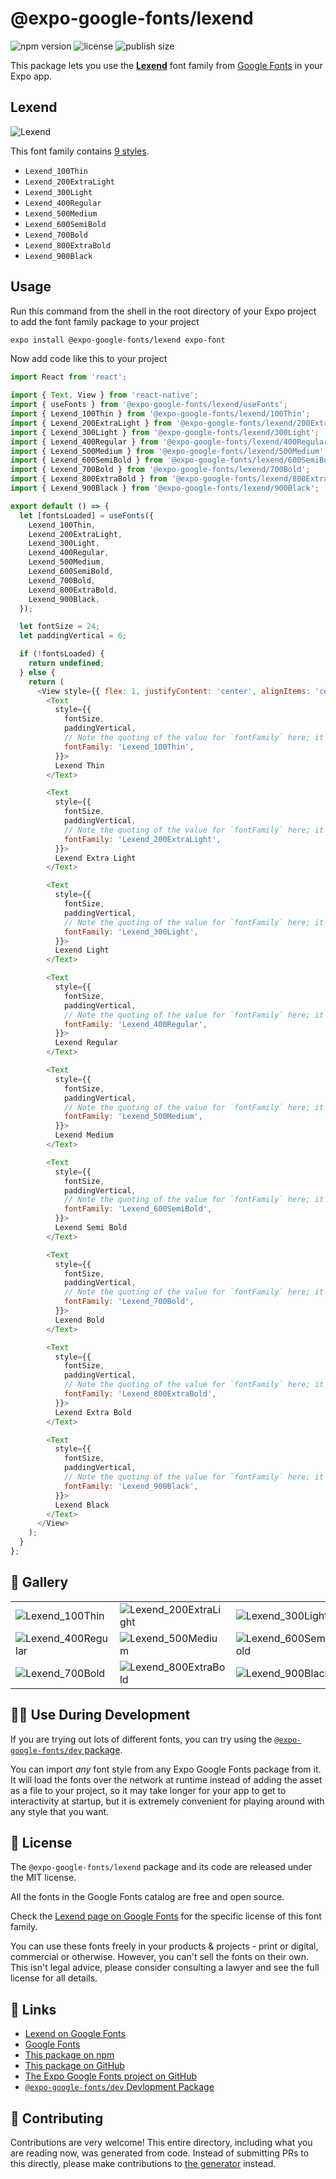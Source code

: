 # @expo-google-fonts/lexend

![npm version](https://flat.badgen.net/npm/v/@expo-google-fonts/lexend)
![license](https://flat.badgen.net/github/license/expo/google-fonts)
![publish size](https://flat.badgen.net/packagephobia/install/@expo-google-fonts/lexend)

This package lets you use the [**Lexend**](https://fonts.google.com/specimen/Lexend) font family from [Google Fonts](https://fonts.google.com/) in your Expo app.

## Lexend

![Lexend](./font-family.png)

This font family contains [9 styles](#-gallery).

- `Lexend_100Thin`
- `Lexend_200ExtraLight`
- `Lexend_300Light`
- `Lexend_400Regular`
- `Lexend_500Medium`
- `Lexend_600SemiBold`
- `Lexend_700Bold`
- `Lexend_800ExtraBold`
- `Lexend_900Black`

## Usage

Run this command from the shell in the root directory of your Expo project to add the font family package to your project
```sh
expo install @expo-google-fonts/lexend expo-font
```

Now add code like this to your project
```js
import React from 'react';

import { Text, View } from 'react-native';
import { useFonts } from '@expo-google-fonts/lexend/useFonts';
import { Lexend_100Thin } from '@expo-google-fonts/lexend/100Thin';
import { Lexend_200ExtraLight } from '@expo-google-fonts/lexend/200ExtraLight';
import { Lexend_300Light } from '@expo-google-fonts/lexend/300Light';
import { Lexend_400Regular } from '@expo-google-fonts/lexend/400Regular';
import { Lexend_500Medium } from '@expo-google-fonts/lexend/500Medium';
import { Lexend_600SemiBold } from '@expo-google-fonts/lexend/600SemiBold';
import { Lexend_700Bold } from '@expo-google-fonts/lexend/700Bold';
import { Lexend_800ExtraBold } from '@expo-google-fonts/lexend/800ExtraBold';
import { Lexend_900Black } from '@expo-google-fonts/lexend/900Black';

export default () => {
  let [fontsLoaded] = useFonts({
    Lexend_100Thin,
    Lexend_200ExtraLight,
    Lexend_300Light,
    Lexend_400Regular,
    Lexend_500Medium,
    Lexend_600SemiBold,
    Lexend_700Bold,
    Lexend_800ExtraBold,
    Lexend_900Black,
  });

  let fontSize = 24;
  let paddingVertical = 6;

  if (!fontsLoaded) {
    return undefined;
  } else {
    return (
      <View style={{ flex: 1, justifyContent: 'center', alignItems: 'center' }}>
        <Text
          style={{
            fontSize,
            paddingVertical,
            // Note the quoting of the value for `fontFamily` here; it expects a string!
            fontFamily: 'Lexend_100Thin',
          }}>
          Lexend Thin
        </Text>

        <Text
          style={{
            fontSize,
            paddingVertical,
            // Note the quoting of the value for `fontFamily` here; it expects a string!
            fontFamily: 'Lexend_200ExtraLight',
          }}>
          Lexend Extra Light
        </Text>

        <Text
          style={{
            fontSize,
            paddingVertical,
            // Note the quoting of the value for `fontFamily` here; it expects a string!
            fontFamily: 'Lexend_300Light',
          }}>
          Lexend Light
        </Text>

        <Text
          style={{
            fontSize,
            paddingVertical,
            // Note the quoting of the value for `fontFamily` here; it expects a string!
            fontFamily: 'Lexend_400Regular',
          }}>
          Lexend Regular
        </Text>

        <Text
          style={{
            fontSize,
            paddingVertical,
            // Note the quoting of the value for `fontFamily` here; it expects a string!
            fontFamily: 'Lexend_500Medium',
          }}>
          Lexend Medium
        </Text>

        <Text
          style={{
            fontSize,
            paddingVertical,
            // Note the quoting of the value for `fontFamily` here; it expects a string!
            fontFamily: 'Lexend_600SemiBold',
          }}>
          Lexend Semi Bold
        </Text>

        <Text
          style={{
            fontSize,
            paddingVertical,
            // Note the quoting of the value for `fontFamily` here; it expects a string!
            fontFamily: 'Lexend_700Bold',
          }}>
          Lexend Bold
        </Text>

        <Text
          style={{
            fontSize,
            paddingVertical,
            // Note the quoting of the value for `fontFamily` here; it expects a string!
            fontFamily: 'Lexend_800ExtraBold',
          }}>
          Lexend Extra Bold
        </Text>

        <Text
          style={{
            fontSize,
            paddingVertical,
            // Note the quoting of the value for `fontFamily` here; it expects a string!
            fontFamily: 'Lexend_900Black',
          }}>
          Lexend Black
        </Text>
      </View>
    );
  }
};

```

## 🔡 Gallery


||||
|-|-|-|
|![Lexend_100Thin](./Lexend_100Thin.ttf.png)|![Lexend_200ExtraLight](./Lexend_200ExtraLight.ttf.png)|![Lexend_300Light](./Lexend_300Light.ttf.png)||
|![Lexend_400Regular](./Lexend_400Regular.ttf.png)|![Lexend_500Medium](./Lexend_500Medium.ttf.png)|![Lexend_600SemiBold](./Lexend_600SemiBold.ttf.png)||
|![Lexend_700Bold](./Lexend_700Bold.ttf.png)|![Lexend_800ExtraBold](./Lexend_800ExtraBold.ttf.png)|![Lexend_900Black](./Lexend_900Black.ttf.png)||


## 👩‍💻 Use During Development

If you are trying out lots of different fonts, you can try using the [`@expo-google-fonts/dev` package](https://github.com/expo/google-fonts/tree/master/font-packages/dev#readme).

You can import *any* font style from any Expo Google Fonts package from it. It will load the fonts
over the network at runtime instead of adding the asset as a file to your project, so it may take longer
for your app to get to interactivity at startup, but it is extremely convenient
for playing around with any style that you want.

## 📖 License

The `@expo-google-fonts/lexend` package and its code are released under the MIT license.

All the fonts in the Google Fonts catalog are free and open source.

Check the [Lexend page on Google Fonts](https://fonts.google.com/specimen/Lexend) for the specific license of this font family.

You can use these fonts freely in your products & projects - print or digital, commercial or otherwise. However, you can't sell the fonts on their own. This isn't legal advice, please consider consulting a lawyer and see the full license for all details.

## 🔗 Links

- [Lexend on Google Fonts](https://fonts.google.com/specimen/Lexend)
- [Google Fonts](https://fonts.google.com/)
- [This package on npm](https://www.npmjs.com/package/@expo-google-fonts/lexend)
- [This package on GitHub](https://github.com/expo/google-fonts/tree/master/font-packages/lexend)
- [The Expo Google Fonts project on GitHub](https://github.com/expo/google-fonts)
- [`@expo-google-fonts/dev` Devlopment Package](https://github.com/expo/google-fonts/tree/master/font-packages/dev)

## 🤝 Contributing

Contributions are very welcome! This entire directory, including what you are reading now, was generated from code. Instead of submitting PRs to this directly, please make contributions to [the generator](https://github.com/expo/google-fonts/tree/master/packages/generator) instead.

